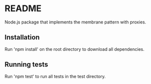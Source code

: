 # README #

Node.js package that implements the membrane pattern with proxies.

## Installation ##

Run 'npm install' on the root directory to download all dependencies.

## Running tests ##

Run 'npm test' to run all tests in the test directory.